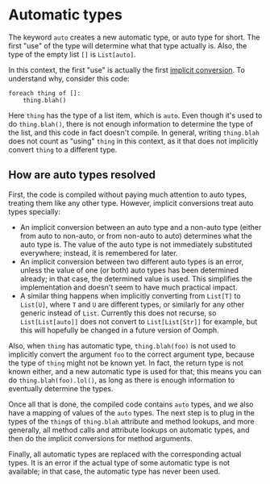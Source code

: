 # Automatic types

The keyword `auto` creates a new automatic type, or auto type for short.
The first "use" of the type will determine what that type actually is.
Also, the type of the empty list `[]` is `List[auto]`.

In this context, the first "use" is actually the first
[implicit conversion](implicit-conversions.md).
To understand why, consider this code:

    foreach thing of []:
        thing.blah()

Here `thing` has the type of a list item, which is `auto`.
Even though it's used to do `thing.blah()`,
there is not enough information to determine the type of the list,
and this code in fact doesn't compile.
In general, writing `thing.blah` does not count as "using" `thing` in this context,
as it that does not implicitly convert `thing` to a different type.


## How are auto types resolved

First, the code is compiled without paying much attention to auto types,
treating them like any other type.
However, implicit conversions treat auto types specially:
- An implicit conversion between an auto type and a non-auto type
    (either from auto to non-auto, or from non-auto to auto)
    determines what the auto type is.
    The value of the auto type is not immediately substituted everywhere;
    instead, it is remembered for later.
- An implicit conversion between two different auto types is an error,
    unless the value of one (or both) auto types has been determined already;
    in that case, the determined value is used.
    This simplifies the implementation and doesn't seem to have much practical impact.
- A similar thing happens when implicitly converting from `List[T]` to `List[U]`,
    where `T` and `U` are different types,
    or similarly for any other generic instead of `List`.
    Currently this does not recurse,
    so `List[List[auto]]` does not convert to `List[List[Str]]` for example,
    but this will hopefully be changed in a future version of Oomph.

Also, when `thing` has automatic type, `thing.blah(foo)`
is not used to implicitly convert the argument `foo` to the correct argument type,
because the type of `thing` might not be known yet.
In fact, the return type is not known either, and a new automatic type is used for that;
this means you can do `thing.blah(foo).lol()`, 
as long as there is enough information to eventually determine the types.

Once all that is done, the compiled code contains `auto` types,
and we also have a mapping of values of the `auto` types.
The next step is to plug in the types of
the `thing`s of `thing.blah` attribute and method lookups,
and more generally, all method calls and attribute lookups on automatic types,
and then do the implicit conversions for method arguments.

Finally, all automatic types are replaced with the corresponding actual types.
It is an error if the actual type of some automatic type is not available;
in that case, the automatic type has never been used.
